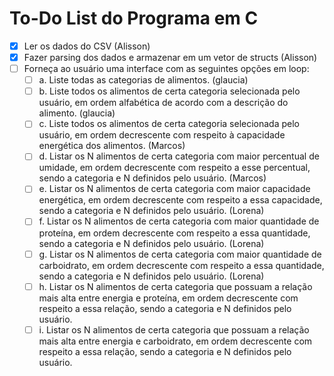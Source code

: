 # To-Do List do Programa em C

- [x] Ler os dados do CSV (Alisson)
- [x] Fazer parsing dos dados e armazenar em um vetor de structs (Alisson)
- [ ] Forneça ao usuário uma interface com as seguintes opções em loop:
    - [ ] a. Liste todas as categorias de alimentos. (glaucia)
    - [ ] b. Liste todos os alimentos de certa categoria selecionada pelo usuário, em ordem alfabética de acordo com a descrição do alimento. (glaucia)
    - [ ] c. Liste todos os alimentos de certa categoria selecionada pelo usuário, em ordem decrescente com respeito à capacidade energética dos alimentos. (Marcos)
    - [ ] d. Listar os N alimentos de certa categoria com maior percentual de umidade, em ordem decrescente com respeito a esse percentual, sendo a categoria e N definidos pelo usuário.  (Marcos)
    - [ ] e. Listar os N alimentos de certa categoria com maior capacidade energética, em ordem decrescente com respeito a essa capacidade, sendo a categoria e N definidos pelo usuário. (Lorena)
    - [ ] f. Listar os N alimentos de certa categoria com maior quantidade de proteína, em ordem decrescente com respeito a essa quantidade, sendo a categoria e N definidos pelo usuário. (Lorena)
    - [ ] g. Listar os N alimentos de certa categoria com maior quantidade de carboidrato, em ordem decrescente com respeito a essa quantidade, sendo a categoria e N definidos pelo usuário. (Lorena)
    - [ ] h. Listar os N alimentos de certa categoria que possuam a relação mais alta entre energia e proteína, em ordem decrescente com respeito a essa relação, sendo a categoria e N definidos pelo usuário.
    - [ ] i. Listar os N alimentos de certa categoria que possuam a relação mais alta entre energia e carboidrato, em ordem decrescente com respeito a essa relação, sendo a categoria e N definidos pelo usuário.
